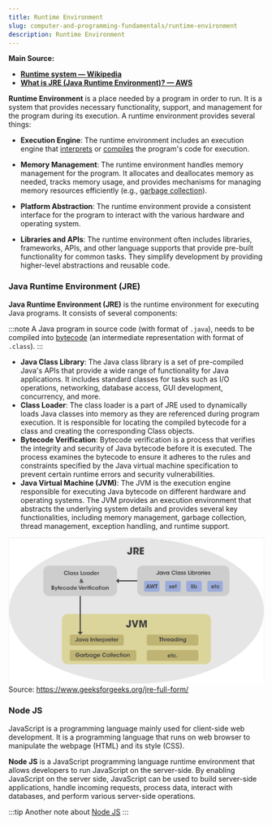 ```yaml
---
title: Runtime Environment
slug: computer-and-programming-fundamentals/runtime-environment
description: Runtime Environment
---
```


**Main Source:**

- **[Runtime system — Wikipedia](https://en.wikipedia.org/wiki/Runtime_system)**
- **[What is JRE (Java Runtime Environment)? — AWS](https://aws.amazon.com/what-is/java-runtime-environment/)**

**Runtime Environment** is a place needed by a program in order to run. It is a system that provides necessary functionality, support, and management for the program during its execution. A runtime environment provides several things:

- **Execution Engine**: The runtime environment includes an execution engine that [interprets](/computer-and-programming-fundamentals/interpreter) or [compiles](/computer-and-programming-fundamentals/compilation) the program's code for execution.

- **Memory Management**: The runtime environment handles memory management for the program. It allocates and deallocates memory as needed, tracks memory usage, and provides mechanisms for managing memory resources efficiently (e.g., [garbage collection](/computer-and-programming-fundamentals/memory#garbage-collection)).

- **Platform Abstraction**: The runtime environment provide a consistent interface for the program to interact with the various hardware and operating system.

- **Libraries and APIs**: The runtime environment often includes libraries, frameworks, APIs, and other language supports that provide pre-built functionality for common tasks. They simplify development by providing higher-level abstractions and reusable code.

### Java Runtime Environment (JRE)

**Java Runtime Environment (JRE)** is the runtime environment for executing Java programs. It consists of several components:

:::note
A Java program in source code (with format of `.java`), needs to be compiled into [bytecode](/computer-and-programming-fundamentals/compilation#language-abstraction) (an intermediate representation with format of `.class`).
:::

- **Java Class Library**: The Java class library is a set of pre-compiled Java's APIs that provide a wide range of functionality for Java applications. It includes standard classes for tasks such as I/O operations, networking, database access, GUI development, concurrency, and more.
- **Class Loader**: The class loader is a part of JRE used to dynamically loads Java classes into memory as they are referenced during program execution. It is responsible for locating the compiled bytecode for a class and creating the corresponding Class objects.
- **Bytecode Verification**: Bytecode verification is a process that verifies the integrity and security of Java bytecode before it is executed. The process examines the bytecode to ensure it adheres to the rules and constraints specified by the Java virtual machine specification to prevent certain runtime errors and security vulnerabilities.
- **Java Virtual Machine (JVM)**: The JVM is the execution engine responsible for executing Java bytecode on different hardware and operating systems. The JVM provides an execution environment that abstracts the underlying system details and provides several key functionalities, including memory management, garbage collection, thread management, exception handling, and runtime support.

![JRE full form](./jre.png)  
Source: https://www.geeksforgeeks.org/jre-full-form/

### Node JS

JavaScript is a programming language mainly used for client-side web development. It is a programming language that runs on web browser to manipulate the webpage (HTML) and its style (CSS).

**Node JS** is a JavaScript programming language runtime environment that allows developers to run JavaScript on the server-side. By enabling JavaScript on the server side, JavaScript can be used to build server-side applications, handle incoming requests, process data, interact with databases, and perform various server-side operations.

:::tip
Another note about [Node JS](/internet-and-web/javascript#node-js)
:::

